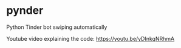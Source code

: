 # pynder
Python Tinder bot swiping automatically

Youtube video explaining the code: https://youtu.be/yDInkqNRhmA
